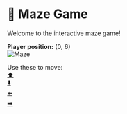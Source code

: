# 🧩 Maze Game  
Welcome to the interactive maze game!

**Player position:** (0, 6)  
![Maze](https://recognize-instructor-criteria-other.trycloudflare.com/images/pos_0_6.png?t=1760505279649)

Use these to move:  
[⬆️](https://recognize-instructor-criteria-other.trycloudflare.com/move/0_6_w)  
[⬇️](https://recognize-instructor-criteria-other.trycloudflare.com/move/0_6_s)  
[⬅️](https://recognize-instructor-criteria-other.trycloudflare.com/move/0_6_a)  
[➡️](https://recognize-instructor-criteria-other.trycloudflare.com/move/0_6_d)
